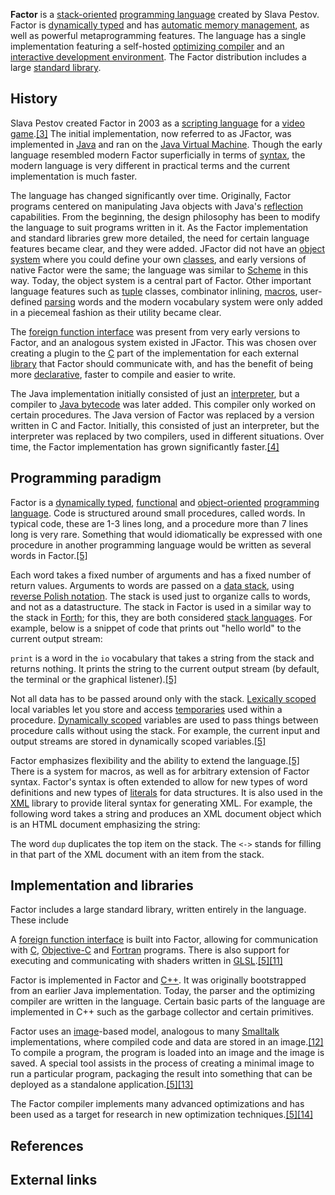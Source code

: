 **Factor** is a [stack-oriented][0] [programming language][1] created by Slava Pestov. Factor is [dynamically typed][2] and has [automatic memory management][3], as well as powerful metaprogramming features. The language has a single implementation featuring a self-hosted [optimizing compiler][4] and an [interactive development environment][5]. The Factor distribution includes a large [standard library][6].

## History

Slava Pestov created Factor in 2003 as a [scripting language][7] for a [video game][8].[\[3\]][9] The initial implementation, now referred to as JFactor, was implemented in [Java][10] and ran on the [Java Virtual Machine][11]. Though the early language resembled modern Factor superficially in terms of [syntax][12], the modern language is very different in practical terms and the current implementation is much faster.

The language has changed significantly over time. Originally, Factor programs centered on manipulating Java objects with Java's [reflection][13] capabilities. From the beginning, the design philosophy has been to modify the language to suit programs written in it. As the Factor implementation and standard libraries grew more detailed, the need for certain language features became clear, and they were added. JFactor did not have an [object system][14] where you could define your own [classes][15], and early versions of native Factor were the same; the language was similar to [Scheme][16] in this way. Today, the object system is a central part of Factor. Other important language features such as [tuple][17] classes, combinator inlining, [macros][18], user-defined [parsing][19] words and the modern vocabulary system were only added in a piecemeal fashion as their utility became clear.

The [foreign function interface][20] was present from very early versions to Factor, and an analogous system existed in JFactor. This was chosen over creating a plugin to the [C][21] part of the implementation for each external [library][22] that Factor should communicate with, and has the benefit of being more [declarative][23], faster to compile and easier to write.

The Java implementation initially consisted of just an [interpreter][24], but a compiler to [Java bytecode][25] was later added. This compiler only worked on certain procedures. The Java version of Factor was replaced by a version written in C and Factor. Initially, this consisted of just an interpreter, but the interpreter was replaced by two compilers, used in different situations. Over time, the Factor implementation has grown significantly faster.[\[4\]][26]

## Programming paradigm

Factor is a [dynamically typed][2], [functional][27] and [object-oriented][28] [programming language][1]. Code is structured around small procedures, called words. In typical code, these are 1-3 lines long, and a procedure more than 7 lines long is very rare. Something that would idiomatically be expressed with one procedure in another programming language would be written as several words in Factor.[\[5\]][29]

Each word takes a fixed number of arguments and has a fixed number of return values. Arguments to words are passed on a [data stack][30], using [reverse Polish notation][31]. The stack is used just to organize calls to words, and not as a datastructure. The stack in Factor is used in a similar way to the stack in [Forth][32]; for this, they are both considered [stack languages][0]. For example, below is a snippet of code that prints out "hello world" to the current output stream:

`print` is a word in the `io` vocabulary that takes a string from the stack and returns nothing. It prints the string to the current output stream (by default, the terminal or the graphical listener).[\[5\]][29]

Not all data has to be passed around only with the stack. [Lexically scoped][33] local variables let you store and access [temporaries][34] used within a procedure. [Dynamically scoped][35] variables are used to pass things between procedure calls without using the stack. For example, the current input and output streams are stored in dynamically scoped variables.[\[5\]][29]

Factor emphasizes flexibility and the ability to extend the language.[\[5\]][29] There is a system for macros, as well as for arbitrary extension of Factor syntax. Factor's syntax is often extended to allow for new types of word definitions and new types of [literals][36] for data structures. It is also used in the [XML][37] library to provide literal syntax for generating XML. For example, the following word takes a string and produces an XML document object which is an HTML document emphasizing the string:

The word `dup` duplicates the top item on the stack. The `<->` stands for filling in that part of the XML document with an item from the stack.

## Implementation and libraries

Factor includes a large standard library, written entirely in the language. These include

A [foreign function interface][20] is built into Factor, allowing for communication with [C][21], [Objective-C][38] and [Fortran][39] programs. There is also support for executing and communicating with shaders written in [GLSL][40].[\[5\]][29][\[11\]][41]

Factor is implemented in Factor and [C++][42]. It was originally bootstrapped from an earlier Java implementation. Today, the parser and the optimizing compiler are written in the language. Certain basic parts of the language are implemented in C++ such as the garbage collector and certain primitives.

Factor uses an [image][43]-based model, analogous to many [Smalltalk][44] implementations, where compiled code and data are stored in an image.[\[12\]][45] To compile a program, the program is loaded into an image and the image is saved. A special tool assists in the process of creating a minimal image to run a particular program, packaging the result into something that can be deployed as a standalone application.[\[5\]][29][\[13\]][46]

The Factor compiler implements many advanced optimizations and has been used as a target for research in new optimization techniques.[\[5\]][29][\[14\]][47]

## References

## External links

[0]: /wiki/Stack-oriented_programming_language "Stack-oriented programming language"
[1]: /wiki/Programming_language "Programming language"
[2]: /wiki/Dynamically_typed "Dynamically typed"
[3]: /wiki/Automatic_memory_management "Automatic memory management"
[4]: /wiki/Compiler_optimization "Compiler optimization"
[5]: /wiki/Integrated_development_environment "Integrated development environment"
[6]: /wiki/Standard_library "Standard library"
[7]: /wiki/Scripting_language "Scripting language"
[8]: /wiki/Video_game "Video game"
[9]: #cite_note-3
[10]: /wiki/Java_(programming_language) "Java (programming language)"
[11]: /wiki/Java_Virtual_Machine "Java Virtual Machine"
[12]: /wiki/Syntax_(programming_languages) "Syntax (programming languages)"
[13]: /wiki/Reflection_(computer_science) "Reflection (computer science)"
[14]: /wiki/Object_system "Object system"
[15]: /wiki/Class_(computer_science) "Class (computer science)"
[16]: /wiki/Scheme_(programming_language) "Scheme (programming language)"
[17]: /wiki/Tuple "Tuple"
[18]: /wiki/Macro_(computer_science) "Macro (computer science)"
[19]: /wiki/Parsing "Parsing"
[20]: /wiki/Foreign_function_interface "Foreign function interface"
[21]: /wiki/C_(programming_language) "C (programming language)"
[22]: /wiki/Library_(computing) "Library (computing)"
[23]: /wiki/Declarative_programming "Declarative programming"
[24]: /wiki/Interpreter_(computing) "Interpreter (computing)"
[25]: /wiki/Java_bytecode "Java bytecode"
[26]: #cite_note-4
[27]: /wiki/Functional_programming "Functional programming"
[28]: /wiki/Object-oriented_programming "Object-oriented programming"
[29]: #cite_note-dls-5
[30]: /wiki/Stack_(data_structure) "Stack (data structure)"
[31]: /wiki/Reverse_Polish_notation "Reverse Polish notation"
[32]: /wiki/Forth_(programming_language) "Forth (programming language)"
[33]: /wiki/Lexical_scoping "Lexical scoping"
[34]: /wiki/Temporary_variable "Temporary variable"
[35]: /wiki/Dynamic_scoping "Dynamic scoping"
[36]: /wiki/Literal_(computer_science) "Literal (computer science)"
[37]: /wiki/XML "XML"
[38]: /wiki/Objective-C "Objective-C"
[39]: /wiki/Fortran "Fortran"
[40]: /wiki/GLSL "GLSL"
[41]: #cite_note-11
[42]: /wiki/C%2B%2B "C++"
[43]: /wiki/System_image "System image"
[44]: /wiki/Smalltalk "Smalltalk"
[45]: #cite_note-12
[46]: #cite_note-13
[47]: #cite_note-14